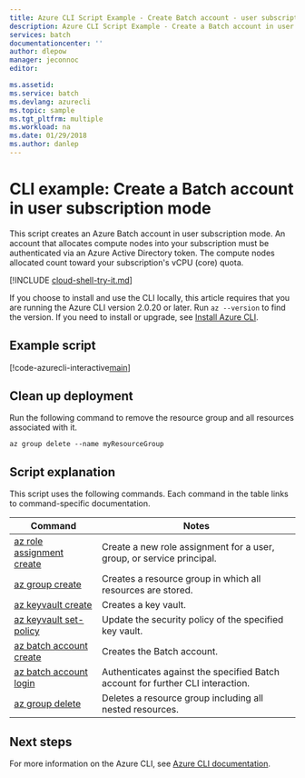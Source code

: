 ```yaml
---
title: Azure CLI Script Example - Create Batch account - user subscription | Microsoft Docs
description: Azure CLI Script Example - Create a Batch account in user subscription mode
services: batch
documentationcenter: ''
author: dlepow
manager: jeconnoc
editor: 

ms.assetid:
ms.service: batch
ms.devlang: azurecli
ms.topic: sample
ms.tgt_pltfrm: multiple
ms.workload: na
ms.date: 01/29/2018
ms.author: danlep
---
```


# CLI example: Create a Batch account in user subscription mode

This script creates an Azure Batch account in user subscription mode. An account that allocates compute nodes into your subscription must be authenticated via an Azure Active Directory token. The compute nodes allocated count toward your subscription's vCPU (core) quota. 

[!INCLUDE [cloud-shell-try-it.md](../../../includes/cloud-shell-try-it.md)]

If you choose to install and use the CLI locally, this article requires that you are running the Azure CLI version 2.0.20 or later. Run `az --version` to find the version. If you need to install or upgrade, see [Install Azure CLI](/cli/azure/install-azure-cli). 

## Example script

[!code-azurecli-interactive[main](../../../cli_scripts/batch/create-account/create-account-user-subscription.sh "Create Account using user subscription")]

## Clean up deployment

Run the following command to remove the
resource group and all resources associated with it.

```azurecli-interactive
az group delete --name myResourceGroup
```

## Script explanation

This script uses the following commands. Each command in the table links to command-specific documentation.

| Command | Notes |
|---|---|
| [az role assignment create](/cli/azure/role#az-role-assignment-create) | Create a new role assignment for a user, group, or service principal. |
| [az group create](/cli/azure/group#az-group-create) | Creates a resource group in which all resources are stored. |
| [az keyvault create](https://docs.microsoft.com/cli/azure/keyvault#az-keyvault-create) | Creates a key vault. |
| [az keyvault set-policy](https://docs.microsoft.com/cli/azure/keyvault#az-keyvault-set-policy) | Update the security policy of the specified key vault. |
| [az batch account create](/cli/azure/batch/account#az-batch-account-create) | Creates the Batch account.  |
| [az batch account login](/cli/azure/batch/account#az-batch-account-login) | Authenticates against the specified Batch account for further CLI interaction.  |
| [az group delete](/cli/azure/group#az-group-delete) | Deletes a resource group including all nested resources. |

## Next steps

For more information on the Azure CLI, see [Azure CLI documentation](/cli/azure).
